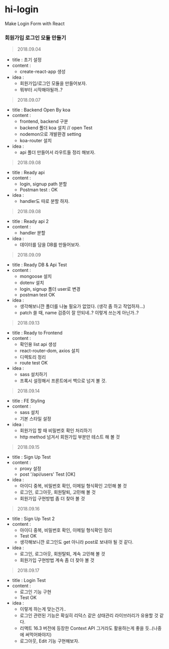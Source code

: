 # hi-login
Make Login Form with React

### 회원가입 로그인 모듈 만들기

> 2018.09.04
  - title : 초기 설정
  - content : 
    - create-react-app 생성
  - idea : 
    - 회원가입/로그인 모듈을 만들어보자.
    - 뭐부터 시작해야될까..?

> 2018.09.07
  - title : Backend Open By koa
  - content :
    - frontend, backend 구분
    - backend 폴더 koa 설치 // open Test
    - nodemon으로 개발환경 setting
    - koa-router 설치
  - idea :
    - api 폴더 만들어서 라우트들 정리 해보자.

> 2018.09.08
  - title : Ready api
  - content :
    - login, signup path 분할
    - Postman test : OK
  - idea :
    - handler도 따로 분할 하자.

> 2018.09.08
  - title : Ready api 2
  - content :
    - handler 분할 
  - idea :
    - 데이터를 담을 DB를 만들어보자.

> 2018.09.09
  - title : Ready DB & Api Test
  - content :
    - mongoose 설치
    - dotenv 설치
    - login, signup 폴더 user로 변경
    - postman test OK
  - idea :
    - 생각해보니깐 폴더를 나눌 필요가 없었다. (생각 좀 하고 작업하자...)
    - patch 쓸 때, name 검증이 잘 안되네..? 이렇게 쓰는게 아닌가..?

> 2018.09.13
  - title : Ready to Frontend 
  - content :
    - 확인용 list api 생성
    - react-router-dom, axios 설치
    - 디렉토리 정리
    - route test OK
  - idea :
    - sass 설치하기
    - 프록시 설정해서 프론트에서 백으로 넘겨 볼 것.

> 2018.09.14
  - title : FE Styling
  - content : 
    - sass 설치
    - 기본 스타일 설정
  - idea :
    - 회원가입 할 때 비밀번호 확인 처리하기
    - http method 넘겨서 회원가입 부분만 테스트 해 볼 것

> 2018.09.15
  - title : Sign Up Test
  - content : 
    - proxy 설정
    - post '/api/users' Test [OK]
  - idea :
    - 아이디 중복, 비밀번호 확인, 이메일 형식확인 고민해 볼 것
    - 로그인, 로그아웃, 회원탈퇴, 고민해 볼 것
    - 회원가입 구현방법 좀 더 찾아 볼 것

> 2018.09.16
  - title : Sign Up Test 2
  - content : 
    - 아이디 중복, 비밀번호 확인, 이메일 형식확인 정리
    - Test OK
    - 생각해보니깐 로그인도 get 아니라 post로 보내야 될 것 같다.
  - idea :
    - 로그인, 로그아웃, 회원탈퇴, 계속 고민해 볼 것
    - 회원가입 구현방법 계속 좀 더 찾아 볼 것

> 2018.09.17
  - title : Login Test
  - content : 
    - 로그인 기능 구현
    - Test OK
  - idea :
    - 이렇게 하는게 맞는건가..
    - 로그인 관련된 기능은 확실히 리덕스 같은 상태관리 라이브러리가 유용할 것 같다.
    - 리액트 16.3 버전에 등장한 Context API 그거라도 활용하는게 좋을 듯..(나중에 써먹어봐야지)
    - 로그아웃, Edit 기능 구현해보자.